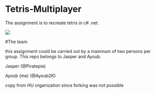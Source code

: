 # Tetris-Multiplayer

The assignment is to recreate tetris in c# .net.

![](https://github.com/Ayoub2K/Tetris-Multiplayer/tetris.gif)

#The team

this assignment could be carried out by a maximum of two persons per group. This repo belongs to Jasper and Ayoub.

Jasper (@Piratepie)

Ayoub (me) (@Ayoub2K)

copy from HU organization since forking was not possible
